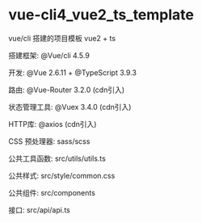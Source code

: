 # vue-cli4_vue2_ts_template
vue/cli 搭建的项目模板 vue2 + ts

搭建框架: @Vue/cli 4.5.9   

开发: @Vue 2.6.11 + @TypeScript 3.9.3

路由: @Vue-Router 3.2.0  (cdn引入)

状态管理工具: @Vuex 3.4.0  (cdn引入)

HTTP库: @axios (cdn引入)

CSS 预处理器: sass/scss

公共工具函数: src/utils/utils.ts

公共样式: src/style/common.css

公共组件: src/components

接口: src/api/api.ts